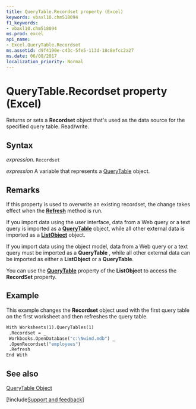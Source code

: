 ```yaml
---
title: QueryTable.Recordset property (Excel)
keywords: vbaxl10.chm518094
f1_keywords:
- vbaxl10.chm518094
ms.prod: excel
api_name:
- Excel.QueryTable.Recordset
ms.assetid: d9f4190e-c43c-5fe5-113d-18c8efcc2a27
ms.date: 06/08/2017
localization_priority: Normal
---
```



# QueryTable.Recordset property (Excel)

Returns or sets a  **Recordset** object that's used as the data source for the specified query table. Read/write.


## Syntax

_expression_. `Recordset`

_expression_ A variable that represents a [QueryTable](Excel.QueryTable.md) object.


## Remarks

If this property is used to overwrite an existing recordset, the change takes effect when the  **[Refresh](Excel.QueryTable.Refresh.md)** method is run.

If you import data using the user interface, data from a Web query or a text query is imported as a  **[QueryTable](Excel.QueryTable.md)** object, while all other external data is imported as a **[ListObject](Excel.ListObject.md)** object.

If you import data using the object model, data from a Web query or a text query must be imported as a  **QueryTable** , while all other external data can be imported as either a **ListObject** or a **QueryTable**.

You can use the  **[QueryTable](Excel.ListObject.QueryTable.md)** property of the **ListObject** to access the **RecordSet** property.


## Example

This example changes the  **Recordset** object used with the first query table on the first worksheet and then refreshes the query table.


```vb
With Worksheets(1).QueryTables(1) 
 .Recordset = _ 
 Workbooks.OpenDatabase("c:\Nwind.mdb") _ 
 .OpenRecordset("employees") 
 .Refresh 
End With
```


## See also


[QueryTable Object](Excel.QueryTable.md)

[!include[Support and feedback](~/includes/feedback-boilerplate.md)]